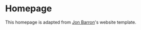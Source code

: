 # Homepage
This homepage is adapted from [Jon Barron](https://github.com/jonbarron/website)'s website template.